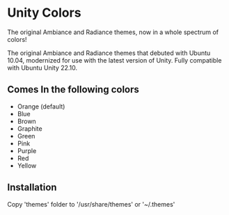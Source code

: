 # Unity Colors
The original Ambiance and Radiance themes, now in a whole spectrum of colors!

The original Ambiance and Radiance themes that debuted with Ubuntu 10.04, modernized for use with the latest version of Unity. Fully compatible with Ubuntu Unity 22.10. 

## Comes In the following colors
- Orange (default)
- Blue
- Brown
- Graphite
- Green
- Pink
- Purple
- Red
- Yellow

## Installation
Copy 'themes' folder to '/usr/share/themes' or '~/.themes'

